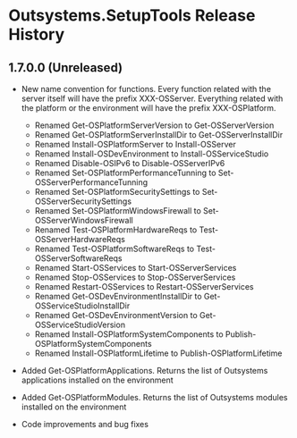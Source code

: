 # Outsystems.SetupTools Release History

## 1.7.0.0 (Unreleased)
  - New name convention for functions. Every function related with the server itself will have the prefix XXX-OSServer. Everything related with the platform or the environment will have the prefix XXX-OSPlatform.
    - Renamed Get-OSPlatformServerVersion to Get-OSServerVersion
    - Renamed Get-OSPlatformServerInstallDir to Get-OSServerInstallDir
    - Renamed Install-OSPlatformServer to Install-OSServer
    - Renamed Install-OSDevEnvironment to Install-OSServiceStudio
    - Renamed Disable-OSIPv6 to Disable-OSServerIPv6
    - Renamed Set-OSPlatformPerformanceTunning to Set-OSServerPerformanceTunning
    - Renamed Set-OSPlatformSecuritySettings to Set-OSServerSecuritySettings
    - Renamed Set-OSPlatformWindowsFirewall to Set-OSServerWindowsFirewall
    - Renamed Test-OSPlatformHardwareReqs to Test-OSServerHardwareReqs
    - Renamed Test-OSPlatformSoftwareReqs to Test-OSServerSoftwareReqs
    - Renamed Start-OSServices to Start-OSServerServices
    - Renamed Stop-OSServices to Stop-OSServerServices
    - Renamed Restart-OSServices to Restart-OSServerServices
    - Renamed Get-OSDevEnvironmentInstallDir to Get-OSServiceStudioInstallDir
    - Renamed Get-OSDevEnvironmentVersion to Get-OSServiceStudioVersion
    - Renamed Install-OSPlatformSystemComponents to Publish-OSPlatformSystemComponents
    - Renamed Install-OSPlatformLifetime to Publish-OSPlatformLifetime

  - Added Get-OSPlatformApplications. Returns the list of Outsystems applications installed on the environment
  - Added Get-OSPlatformModules. Returns the list of Outsystems modules installed on the environment
  - Code improvements and bug fixes
